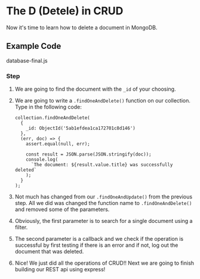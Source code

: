 # The D (Detele) in CRUD

Now it's time to learn how to delete a document in MongoDB.

## Example Code

database-final.js

### Step

1.  We are going to find the document with the `_id` of your choosing.

2.  We are going to write a `.findOneAndDelete()` function on our collection. Type in the following code:

    ```
    collection.findOneAndDelete(
      {
        _id: ObjectId('5ab1efdea1ca172701c8d146')
      },
      (err, doc) => {
        assert.equal(null, err);

        const result = JSON.parse(JSON.stringify(doc));
        console.log(
          `The document: ${result.value.title} was successfully deleted`
        );
      }
    );
    ```

3.  Not much has changed from our `.findOneAndUpdate()` from the previous step. All we did was changed the function name to `.findOneAndDelete()` and removed some of the parameters.

4.  Obviously, the first parameter is to search for a single document using a filter.

5.  The second parameter is a callback and we check if the operation is successful by first testing if there is an error and if not, log out the document that was deleted.

6.  Nice! We just did all the operations of CRUD!! Next we are going to finish building our REST api using express!
